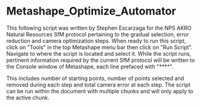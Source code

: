# Metashape_Optimize_Automator
This following script was written by Stephen Escarzaga for the NPS AKRO Natural Resources SfM protocol pertaining to the gradual selection, error reduction and camera optimization steps. When ready to run this script, click on "Tools" in the top Metashape menu bar then click on "Run Script". Navigate to where the script is located and select it. While the script runs, pertinent information required by the current SfM protocol will be written to the Console window of Metashape, each line prefaced with "****". 

This includes number of starting points, number of points selected and removed during each step and total camera error at each step. The script can be run within the document with multiple chunks and will only apply to the active chunk.
